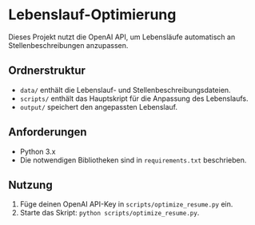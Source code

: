 # Lebenslauf-Optimierung
Dieses Projekt nutzt die OpenAI API, um Lebensläufe automatisch an Stellenbeschreibungen anzupassen.

## Ordnerstruktur
- `data/` enthält die Lebenslauf- und Stellenbeschreibungsdateien.
- `scripts/` enthält das Hauptskript für die Anpassung des Lebenslaufs.
- `output/` speichert den angepassten Lebenslauf.

## Anforderungen
- Python 3.x
- Die notwendigen Bibliotheken sind in `requirements.txt` beschrieben.

## Nutzung
1. Füge deinen OpenAI API-Key in `scripts/optimize_resume.py` ein.
2. Starte das Skript: `python scripts/optimize_resume.py`.
